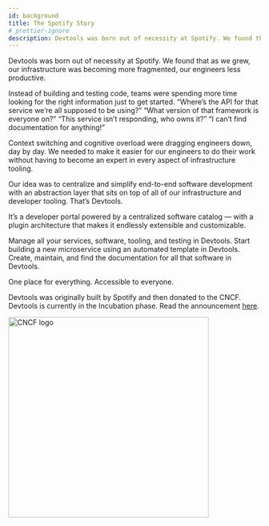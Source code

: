 ```yaml
---
id: background
title: The Spotify Story
# prettier-ignore
description: Devtools was born out of necessity at Spotify. We found that as we grew, our infrastructure was becoming more fragmented, our engineers less productive.
---
```


Devtools was born out of necessity at Spotify. We found that as we grew, our
infrastructure was becoming more fragmented, our engineers less productive.

Instead of building and testing code, teams were spending more time looking for
the right information just to get started. “Where’s the API for that service
we’re all supposed to be using?” “What version of that framework is everyone
on?” “This service isn’t responding, who owns it?” “I can’t find documentation
for anything!”

Context switching and cognitive overload were dragging engineers down, day by
day. We needed to make it easier for our engineers to do their work without
having to become an expert in every aspect of infrastructure tooling.

Our idea was to centralize and simplify end-to-end software development with an
abstraction layer that sits on top of all of our infrastructure and developer
tooling. That’s Devtools.

It’s a developer portal powered by a centralized software catalog — with a
plugin architecture that makes it endlessly extensible and customizable.

Manage all your services, software, tooling, and testing in Devtools. Start
building a new microservice using an automated template in Devtools. Create,
maintain, and find the documentation for all that software in Devtools.

One place for everything. Accessible to everyone.

Devtools was originally built by Spotify and then donated to the CNCF.
Devtools is currently in the Incubation phase. Read the announcement
[here](https://devtools.khulnasoft.com/blog/2022/03/16/devtools-turns-two#out-of-the-sandbox-and-into-incubation).

<img src="https://devtools.khulnasoft.com/img/cncf-white.svg" alt="CNCF logo" width="400" />
